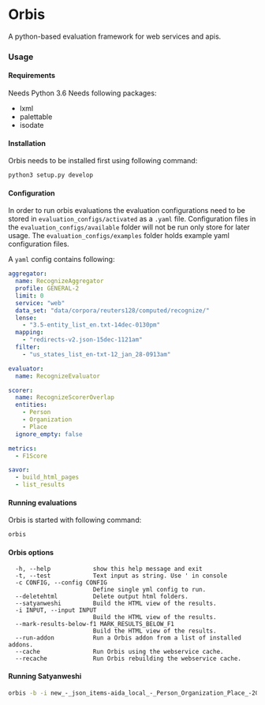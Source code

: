 Orbis
=====

A python-based evaluation framework for web services and apis.

### Usage

#### Requirements
Needs Python 3.6
Needs following packages:
- lxml
- palettable
- isodate

#### Installation
Orbis needs to be installed first using following command:

```bash
python3 setup.py develop
```

#### Configuration
In order to run orbis evaluations the evaluation configurations need to be stored in `evaluation_configs/activated` as a `.yaml` file. Configuration files in the `evaluation_configs/available` folder will not be run only store for later usage. The `evaluation_configs/examples` folder holds example yaml configuration files. 

A `yaml` config contains following:

```yaml
aggregator:
  name: RecognizeAggregator
  profile: GENERAL-2
  limit: 0
  service: "web"
  data_set: "data/corpora/reuters128/computed/recognize/"
  lense:
    - "3.5-entity_list_en.txt-14dec-0130pm"
  mapping: 
    - "redirects-v2.json-15dec-1121am"
  filter:
    - "us_states_list_en-txt-12_jan_28-0913am"

evaluator:
  name: RecognizeEvaluator

scorer: 
  name: RecognizeScorerOverlap
  entities: 
    - Person
    - Organization
    - Place
  ignore_empty: false

metrics:
  - F1Score

savor:
  - build_html_pages
  - list_results
```

#### Running evaluations
Orbis is started with following command:

```bash
orbis
```

#### Orbis options
```
  -h, --help            show this help message and exit
  -t, --test            Text input as string. Use ' in console
  -c CONFIG, --config CONFIG
                        Define single yml config to run.
  --deletehtml          Delete output html folders.
  --satyanweshi         Build the HTML view of the results.
  -i INPUT, --input INPUT
                        Build the HTML view of the results.
  --mark-results-below-f1 MARK_RESULTS_BELOW_F1
                        Build the HTML view of the results.
  --run-addon           Run a Orbis addon from a list of installed addons.
  --cache               Run Orbis using the webservice cache.
  --recache             Run Orbis rebuilding the webservice cache.
```

#### Running Satyanweshi
```bash
orbis -b -i new_-_json_items-aida_local_-_Person_Organization_Place_-2018-02-15_18:11:41.json,spotlight_test_-_json_items-spotlight_local_-_Person_Organization_Place_-2018-02-15_18:11:41.json
```
